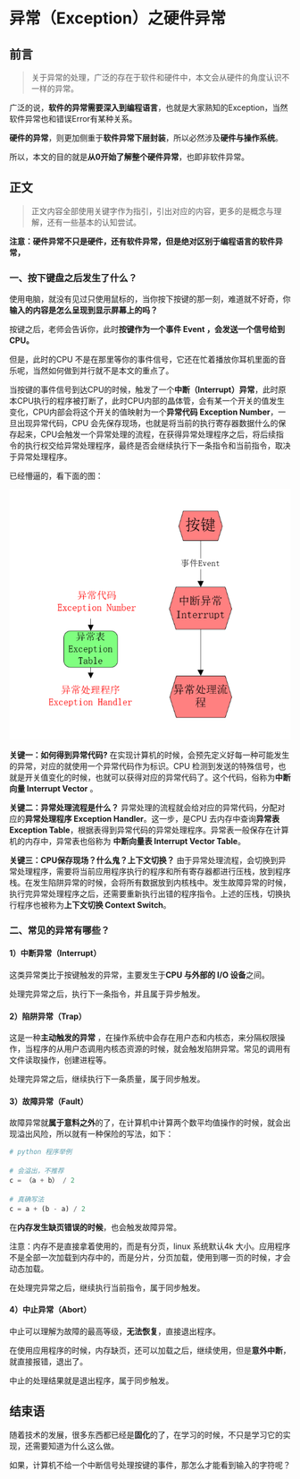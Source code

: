 # 异常（Exception）之硬件异常

## 前言

>关于异常的处理，广泛的存在于软件和硬件中，本文会从硬件的角度认识不一样的异常。

广泛的说，**软件的异常需要深入到编程语言**，也就是大家熟知的Exception，当然软件异常也和错误Error有某种关系。

**硬件的异常**，则更加侧重于**软件异常下层封装**，所以必然涉及**硬件与操作系统**。

所以，本文的目的就是**从0开始了解整个硬件异常**，也即非软件异常。



## 正文

> 正文内容全部使用关键字作为指引，引出对应的内容，更多的是概念与理解，还有一些基本的认知尝试。

**注意：硬件异常不只是硬件，还有软件异常，但是绝对区别于编程语言的软件异常，**



### 一、按下键盘之后发生了什么？

使用电脑，就没有见过只使用鼠标的，当你按下按键的那一刻，难道就不好奇，你**输入的内容是怎么呈现到显示屏幕上的吗？**

按键之后，老师会告诉你，此时**按键作为一个事件 Event ，会发送一个信号给到 CPU。**

但是，此时的CPU 不是在那里等你的事件信号，它还在忙着播放你耳机里面的音乐呢，当然如何做到并行就不是本文的重点了。

当按键的事件信号到达CPU的时候，触发了一个**中断（Interrupt）异常**，此时原本CPU执行的程序被打断了，此时CPU内部的晶体管，会有某一个开关的值发生变化，CPU内部会将这个开关的值映射为一个**异常代码 Exception Number**，一旦出现异常代码，CPU 会先保存现场，也就是将当前的执行寄存器数据什么的保存起来，CPU会触发一个异常处理的流程，在获得异常处理程序之后，将后续指令的执行权交给异常处理程序，最终是否会继续执行下一条指令和当前指令，取决于异常处理程序。

已经懵逼的，看下面的图：

![1589338526681](31-异常（Exception）之硬件异常.assets/1589338526681.png)



**关键一：如何得到异常代码?** 在实现计算机的时候，会预先定义好每一种可能发生的异常，对应的就使用一个异常代码作为标识。CPU 检测到发送的特殊信号，也就是开关值变化的时候，也就可以获得对应的异常代码了。这个代码，俗称为**中断向量 Interrupt  Vector** 。

**关键二：异常处理流程是什么？** 异常处理的流程就会给对应的异常代码，分配对应的**异常处理程序 Exception Handler**。这一步，是CPU 去内存中查询**异常表 Exception Table**，根据表得到异常代码的异常处理程序。异常表一般保存在计算机的内存中，异常表也俗称为 **中断向量表 Interrupt  Vector Table**。

**关键三：CPU保存现场？什么鬼？上下文切换？** 由于异常处理流程，会切换到异常处理程序，需要将当前应用程序执行的程序和所有寄存器都进行压栈，放到程序栈。在发生陷阱异常的时候，会将所有数据放到内核栈中。发生故障异常的时候，执行完异常处理程序之后，还需要重新执行出错的程序指令。上述的压栈，切换执行程序也被称为**上下文切换 Context Switch**。





### 二、常见的异常有哪些？

#### 1）中断异常（Interrupt）

这类异常类比于按键触发的异常，主要发生于**CPU 与外部的 I/O 设备**之间。

处理完异常之后，执行下一条指令，并且属于异步触发。



#### 2）陷阱异常（Trap）

这是一种**主动触发的异常** ，在操作系统中会存在用户态和内核态，来分隔权限操作，当程序的从用户态调用内核态资源的时候，就会触发陷阱异常。常见的调用有文件读取操作，创建进程等。

处理完异常之后，继续执行下一条质量，属于同步触发。





#### 3）故障异常（Fault）

故障异常就**属于意料之外**的了，在计算机中计算两个数平均值操作的时候，就会出现溢出风险，所以就有一种保险的写法，如下：

```python
# python 程序举例

# 会溢出，不推荐
c = （a + b） / 2

# 真确写法
c = a + (b - a) / 2
```

在**内存发生缺页错误的时候**，也会触发故障异常。

注意：内存不是直接拿着使用的，而是有分页，linux 系统默认4k 大小。应用程序不是全部一次加载到内存中的，而是分片，分页加载，使用到哪一页的时候，才会动态加载。

在处理完异常之后，继续执行当前指令，属于同步触发。





#### 4）中止异常（Abort）

中止可以理解为故障的最高等级，**无法恢复**，直接退出程序。

在使用应用程序的时候，内存缺页，还可以加载之后，继续使用，但是**意外中断**，就直接报错，退出了。

中止的处理结果就是退出程序，属于同步触发。







## 结束语

随着技术的发展，很多东西都已经是**固化**的了，在学习的时候，不只是学习它的实现，还需要知道为什么这么做。

如果，计算机不给一个中断信号处理按键的事件，那怎么才能看到输入的字符呢？










